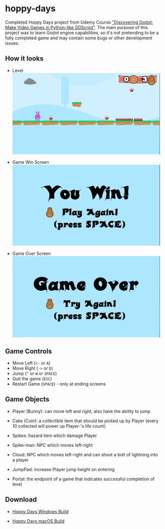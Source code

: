 # hoppy-days
Completed Hoppy Days project from Udemy Course ["Discovering Godot: Make Video Games in Python-like GDScript"](https://www.udemy.com/course/godot).
The main purpose of this project was to learn Godot engine capabilities, 
so it's not pretending to be a fully completed game and may contain some bugs or other development issues.

## How it looks

- Level
![alt text](https://github.com/vrudas/hoppy-days/blob/master/Docs/level_screen.png "Game Level")

- Game Win Screen
![alt text](https://github.com/vrudas/hoppy-days/blob/master/Docs/game_win_screen.png "Game Win Screen")

- Game Over Screen
![alt text](https://github.com/vrudas/hoppy-days/blob/master/Docs/game_over_screen.png "Game Over Screen")


## Game Controls

- Move Left (`<-` or `A`)
- Move Right (`->` or `D`)
- Jump (`^` or `W` or `SPACE`)
- Quit the game (`ESC`)
- Restart Game (`SPACE`) - only at ending screens


## Game Objects

- Player (Bunny): can move left and right, also have the ability to jump

- Cake (Coin): a collectible item that should be picked up by Player (every 10 collected will power up Player-'s life count)

- Spikes: hazard item which damage Player

- Spike-man: NPC which moves left-right

- Cloud: NPC which moves left-right and can shoot a bolt of lightning into a player

- JumpPad: increase Player jump height on entering

- Portal: the endpoint of a game that indicates successful completion of level

## Download

- [Hoppy Days Windows Build](https://github.com/vrudas/hoppy-days/blob/master/Bin/win/hoppy-days.exe)

- [Hoppy Days macOS Build](https://github.com/vrudas/hoppy-days/blob/master/Bin/mac/hoppy-days.dmg)